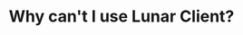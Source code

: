 ---
layout: faq
title: "Why can't I use Lunar Client?"
image: /assets/faq/lunar.png
permalink: /faq/lunar
type: faq
main-text: | 
  Lunar Client has a tendency to break on LEM a **lot**. It has reached a point where the game is unplayable, and here we have a list of everything it breaks.

  <style>
  h2 {text-align: center;}
  </style>
  ## Current known issues

  1 - In the host menu, the chat and most Vanilla UI elements is not visible, and it is only possible to start the game with /trigger lem.gamecfg at this point.

  2 - Commonly, all entities (Players, Chests, Armor Stands, etc.) fail to render, making them invisible. This makes the game essentially unplayable at this state.

  3 - Many UI elements that use the bossbar to render break, such as the battle banner and panorama.

  ## What you can do

  While you can't play with Lunar Client, you can use alternatives:

  1 - [Legacy Console Experience](https://modrinth.com/modpack/legacy_console_experience): Legacy Console Experience is a modpack that emulates the look of LCE, and has LEM compatibility with few compromises.

  2 - [Console-idated](https://modrinth.com/modpack/console-idated): Console-idated is another modpack that attempts to mimic the look of LCE, and has LEM compatibility with few compromises.

  3 - [Fabulously Optimized](https://fabulously-optimized.gitbook.io/modpack/readme/install-instructions): FO is a modpack designed to improve the performance of Minecraft significantly and works pretty well with LEM.

  5 - <u>Vanilla Minecraft</u>: Vanilla Minecraft works fine on LEM with no LEM-specific issues, but Vanilla is very poorly optimized. I recommend anything listed above over Vanilla. 
markdown: true
---